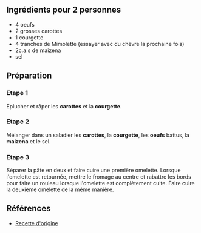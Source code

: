 ## Ingrédients pour 2 personnes

- 4 oeufs
- 2 grosses carottes
- 1 courgette
- 4 tranches de Mimolette (essayer avec du chèvre la prochaine fois)
- 2c.a.s de maizena
- sel

## Préparation

### Etape 1

Eplucher et râper les **carottes** et la **courgette**.

### Etape 2

Mélanger dans un saladier les **carottes**, la **courgette**, les **oeufs** battus, la **maizena** et le sel.

### Etape 3

Séparer la pâte en deux et faire cuire une première omelette. Lorsque l'omelette est retournée, mettre le fromage au centre et rabattre les bords pour faire un rouleau lorsque l'omelette est complètement cuite. Faire cuire la deuxième omelette de la même manière.

## Références

- [Recette d'origine](https://www.instagram.com/p/C4bes74PO1e/?img_index=1)
